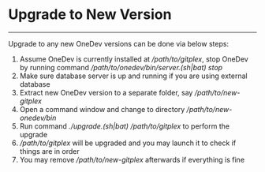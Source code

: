 # Upgrade to New Version
-----------------------

Upgrade to any new OneDev versions can be done via below steps:

1. Assume OneDev is currently installed at _/path/to/gitplex_, stop OneDev by running command _/path/to/onedev/bin/server.(sh|bat) stop_
1. Make sure database server is up and running if you are using external database
1. Extract new OneDev version to a separate folder, say _/path/to/new-gitplex_
1. Open a command window and change to directory _/path/to/new-onedev/bin_
1. Run command _./upgrade.(sh|bat) /path/to/gitplex_ to perform the upgrade
1. _/path/to/gitplex_ will be upgraded and you may launch it to check if things are in order
1. You may remove _/path/to/new-gitplex_ afterwards if everything is fine